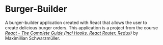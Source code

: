 # Burger-Builder
A burger-builder application created with React that allows the user to create delicious burger orders.  This application is a project from the course *[React - The Complete Guide (incl Hooks, React Router, Redux)](https://www.udemy.com/react-the-complete-guide-incl-redux/)* by Maximillian Schwarzmüller.
